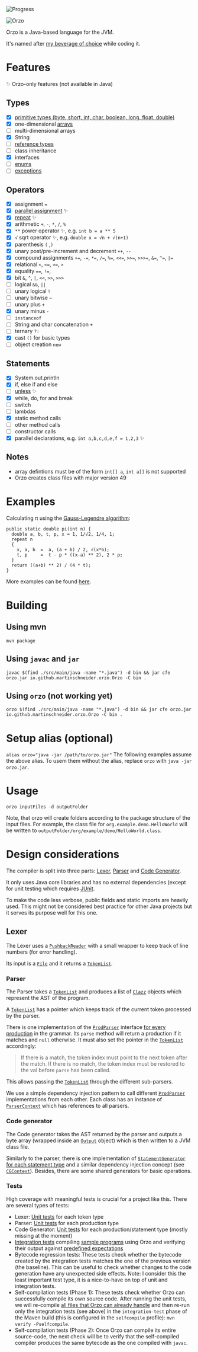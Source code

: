![Progress](https://progress-bar.dev/5/?title=self-compile)

![Orzo](logo.png)

Orzo is a Java-based language for the JVM.

It's named after [my beverage of choice](http://thecoffeeuniverse.org/caffe-dorzo-barley) while coding it.

# Features

✨ Orzo-only features (not available in Java)

## Types

- [X] [primitive types (byte, short, int, char, boolean, long, float, double)](https://docs.oracle.com/javase/specs/jvms/se14/html/jvms-2.html#jvms-2.3)
- [X] one-dimensional [arrays](https://docs.oracle.com/javase/specs/jvms/se14/html/jvms-3.html#jvms-3.9)
- [ ] multi-dimensional arrays
- [X] String
- [ ] [reference types](https://docs.oracle.com/javase/specs/jvms/se14/html/jvms-2.html#jvms-2.4)
- [ ] class inheritance
- [X] interfaces
- [ ] [enums](https://docs.oracle.com/javase/specs/jls/se14/html/jls-8.html#jls-8.9)
- [ ] [exceptions](https://docs.oracle.com/javase/specs/jvms/se14/html/jvms-2.html#jvms-2.10)

## Operators

- [X] assignment `=`
- [X] [parallel assignment](https://en.wikipedia.org/wiki/Assignment_(computer_science)#Parallel_assignment) ✨
- [X] [repeat](https://aroberge.github.io/ideas/docs/html/repeat.html) ✨
- [X] arithmetic `+`, `-`, `*`, `/`, `%`
- [X] `**` power operator ✨, e.g. `int b = a ** 5`
- [X] `√` sqrt operator ✨, e.g. `double x = √n + √(n+1)`
- [X] parenthesis `(` ,`)`
- [X] unary post/pre-increment and decrement `++`, `--`
- [X] compound assignments `+=`, `-=`, `*=`, `/=`, `%=`, `<<=`, `>>=`, `>>>=`, `&=`, `^=`, `|=`
- [X] relational `<`, `<=`, `>=`, `>`
- [X] equality `==`, `!=`,
- [X] bit `&`, `^`, `|`, `<<`, `>>`, `>>>`
- [ ] logical `&&`, `||`
- [ ] unary logical `!`
- [ ] unary bitwise `~`
- [ ] unary plus `+`
- [X] unary minus `-`
- [ ] `instanceof`
- [ ] String and char concatenation `+`
- [ ] ternary `?:`
- [X] cast `()` for basic types
- [ ] object creation `new`

## Statements

- [X] System.out.println
- [X] if, else if and else
- [ ] [unless](https://www.perltutorial.org/perl-unless/) ✨
- [X] while, do, for and break
- [ ] switch
- [ ] lambdas
- [X] static method calls
- [ ] other method calls
- [ ] constructor calls
- [X] parallel declarations, e.g. `int a,b,c,d,e,f = 1,2,3` ✨

## Notes

- array defintions must be of the form `int[] a`, `int a[]` is not supported
- Orzo creates class files with major version 49

# Examples

Calculating π using the [Gauss-Legendre algorithm](https://en.wikipedia.org/wiki/Gauss%E2%80%93Legendre_algorithm):

```
public static double pi(int n) {
  double a, b, t, p, x = 1, 1/√2, 1/4, 1;
  repeat n
  {
    x, a, b  =  a, (a + b) / 2, √(x*b);
    t, p     =  t - p * ((x-a) ** 2), 2 * p;
  }
  return ((a+b) ** 2) / (4 * t);
}
```

More examples can be found [here](src/test/resources/io/github/martinschneider/orzo/examples).

# Building

## Using mvn

`mvn package`

## Using `javac` and `jar`

`javac $(find ./src/main/java -name "*.java") -d bin && jar cfe orzo.jar io.github.martinschneider.orzo.Orzo -C bin .`

## Using `orzo` (not working yet)

`orzo $(find ./src/main/java -name "*.java") -d bin && jar cfe orzo.jar io.github.martinschneider.orzo.Orzo -C bin .`

# Setup alias (optional)

`alias orzo="java -jar /path/to/orzo.jar"`
The following examples assume the above alias. To usem them without the alias, replace `orzo` with `java -jar orzo.jar`.

# Usage

`orzo inputFiles -d outputFolder`

Note, that orzo will create folders according to the package structure of the input files. For example, the class file for `org.example.demo.HelloWorld` will be written to `outputFolder/org/example/demo/HelloWorld.class`.

# Design considerations

The compiler is split into three parts: [Lexer](src/main/java/io/github/martinschneider/orzo/lexer/Lexer.java), [Parser](src/main/java/io/github/martinschneider/orzo/parser/Parser.java) and [Code Generator](src/main/java/io/github/martinschneider/orzo/codegen/CodeGenerator.java).

It only uses Java core libraries and has no external dependencies (except for unit testing which requires [JUnit](https://junit.org).

To make the code less verbose, public fields and static imports are heavily used. This might not be considered best practice for other Java projects but it serves its purpose well for this one.

## Lexer

The Lexer uses a [`PushbackReader`](https://docs.oracle.com/en/java/javase/14/docs/api/java.base/java/io/PushbackReader.html) with a small wrapper to keep track of line numbers (for error handling).

Its input is a [`File`](https://docs.oracle.com/en/java/javase/14/docs/api/java.base/java/io/File.html) and it returns a [`TokenList`](src/main/java/io/github/martinschneider/orzo/lexer/TokenList.java).

### Parser

The Parser takes a [`TokenList`](src/main/java/io/github/martinschneider/orzo/lexer/TokenList.java) and produces a list of [`Clazz`](src/main/java/io/github/martinschneider/orzo/parser/prdocutions/Clazz.java) objects which represent the AST of the program.

A [`TokenList`](src/main/java/io/github/martinschneider/orzo/lexer/TokenList.java) has a pointer which keeps track of the current token processed by the parser.

There is one implementation of the [`ProdParser`](src/main/java/io/github/martinschneider/orzo/parser/ProdParser.java) interface [for every production](src/main/java/io/github/martinschneider/orzo/parser) in the grammar. Its `parse` method will return a production if it matches and `null` otherwise. It must also set the pointer in the [`TokenList`](src/main/java/io/github/martinschneider/orzo/lexer/TokenList.java) accordingly:

> If there is a match, the token index must point to the next token after the match. If there is no match, the token index must be restored to the val before `parse` has been called.

This allows passing the [`TokenList`](src/main/java/io/github/martinschneider/orzo/lexer/TokenList.java) through the different sub-parsers.

We use a simple dependency injection pattern to call different [`ProdParser`](src/main/java/io/github/martinschneider/orzo/parser/ProdParser.java) implementations from each other. Each class has an instance of [`ParserContext`](src/main/java/io/github/martinschneider/orzo/parser/ParserContext.java) which has references to all parsers.

### Code generator

The Code generator takes the AST returned by the parser and outputs a byte array (wrapped inside an [`Output`](src/main/java/io/github/martinschneider/orzo/codegen/Output.java) object) which is then written to a JVM class file.

Similarly to the parser, there is one implementation of [`StatementGenerator`](src/main/java/io/github/martinschneider/orzo/codegen/generators/StatementGenerator.java) [for each statement type](src/main/java/io/github/martinschneider/orzo/codegen/generators) and a similar dependency injection concept (see [`CGContext`](src/main/java/io/github/martinschneider/orzo/codegen/CGContext.java)). Besides, there are some shared generators for basic operations.

### Tests

High coverage with meaningful tests is crucial for a project like this. There are several types of tests:

- Lexer: [Unit tests](src/test/java/io/github/martinschneider/orzo/lexer) for each token type
- Parser: [Unit tests](src/test/java/io/github/martinschneider/orzo/parser) for each production type
- Code Generator: [Unit tests](src/test/java/io/github/martinschneider/orzo/codegen) for each production/statement type (mostly missing at the moment)
- [Integration tests](src/test/java/io/github/martinschneider/orzo/OrzoTest.java) compiling [sample programs](src/test/resources/io/github/martinschneider/orzo/tests) using Orzo and verifying their output against [predefined expectations](src/test/resources/io/github/martinschneider/orzo/tests/output)
- Bytecode regression tests: These tests check whether the bytecode created by the integration tests matches the one of the previous version (the baseline). This can be useful to check whether changes to the code generation have any unexpected side effects. Note: I consider this the least important test type, it is a nice-to-have on top of unit and integration tests.
- Self-compilation tests (Phase 1): These tests check whether Orzo can successfully compile its own source code. After running the unit tests, we will re-compile [all files that Orzo can already handle](whitelist.txt) and then re-run only the integration tests (see above) in the `integration-test` phase of the Maven build (this is configured in the `selfcompile` profile): `mvn verify -Pselfcompile`.
- Self-compilation tests (Phase 2): Once Orzo can compile its entire source-code, the next check will be to verify that the self-compiled compiler produces the same bytecode as the one compiled with `javac`.

